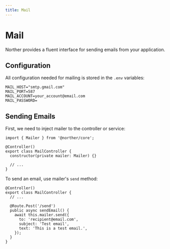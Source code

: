 ```yaml
---
title: Mail
---
```


# Mail

Norther provides a fluent interface for sending emails from your application.

## Configuration

All configuration needed for mailing is stored in the `.env` variables:

```
MAIL_HOST="smtp.gmail.com"
MAIL_PORT=587
MAIL_ACCOUNT=your_account@email.com
MAIL_PASSWORD=
```

## Sending Emails

First, we need to inject mailer to the controller or service:

```ts{5}
import { Mailer } from '@norther/core';

@Controller()
export class MailController {
  constructor(private mailer: Mailer) {}

  // ...
}
```

To send an email, use mailer's `send` method:

```ts{7-11}
@Controller()
export class MailController {
  // ...

  @Route.Post('/send')
  public async sendEmail() {
    await this.mailer.send({
      to: 'recipient@email.com',
      subject: 'Test email',
      text: 'This is a test email.',
    });
  }
}
```
